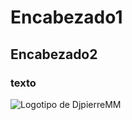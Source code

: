 # Encabezado1
## Encabezado2
### texto

![Logotipo de DjpierreMM](https://pbs.twimg.com/profile_images/1031827731430957063/XKl5Yw9R_400x400.jpg)

